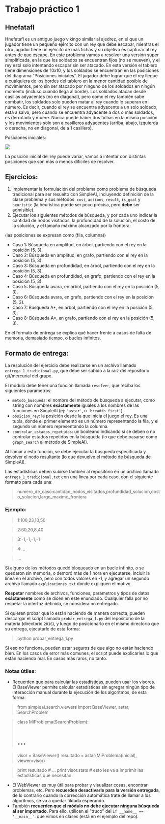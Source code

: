 # Trabajo práctico 1

## Hnefatafl
Hnefatafl es un antiguo juego vikingo similar al ajedrez, en el que un jugador tiene un pequeño ejército con un rey que debe escapar, mientras el otro jugador tiene un ejército de más fichas y su objetivo es capturar al rey antes de que escape. En este problema vamos a resolver una versión super simplificada, en la que los soldados se encuentran fijos (no se mueven), y el rey está solo intentando escapar sin ser atacado.
En esta versión el tablero tiene dimensiones de 10x10, y los soldados se encuentran en las posiciones del diagrama “Posiciones iniciales”. El jugador debe lograr que el rey llegue a cualquiera de los bordes del tablero en la menor cantidad posible de movimientos, pero sin ser atacado por ninguno de los soldados en ningún momento (incluso cuando llega al borde).
Los soldados atacan desde casillas adyacentes (no en diagonal), pero como el rey también sabe combatir, los soldados solo pueden matar al rey cuando lo superan en número. Es decir, cuando el rey se encuentra adyacente a un solo soldado, está a salvo, pero cuando se encuentra adyacente a dos o más soldados, es derrotado y muere.
Nunca puede haber dos fichas en la misma posición y los movimientos solo son a casilleros adyacentes (arriba, abajo, izquierda o derecha, no en diagonal, de a 1 casillero).

Posiciones iniciales:

<img src="http://i.imgur.com/f4kMhwA.png" />

La posición inicial del rey puede variar, vamos a intentar con distintas posiciones que son más o menos difíciles de resolver.

## Ejercicios:

1. Implementar la formulación del problema como problema de búsqueda tradicional para ser resuelto con SimpleAI, incluyendo definición de la clase problema y sus métodos: `cost`, `actions`, `result`, `is_goal` y `heuristic` (la heurística puede ser poco precisa, pero **debe** ser admisible).
2. Ejecutar los siguientes métodos de búsqueda, y por cada uno indicar la cantidad de nodos visitados, la profundidad de la solución, el costo de la solución, y el tamaño máximo alcanzado por la frontera:

(las posiciones se expresan como (fila, columna))

* Caso 1: Búsqueda en amplitud, en árbol, partiendo con el rey en la posición (5, 3).
* Caso 2: Búsqueda en amplitud, en grafo, partiendo con el rey en la posición (5, 3).
* Caso 3: Búsqueda en profundidad, en árbol, partiendo con el rey en la posición (5, 3).
* Caso 4: Búsqueda en profundidad, en grafo, partiendo con el rey en la posición (5, 3).
* Caso 5: Búsqueda avara, en árbol, partiendo con el rey en la posición (5, 3).
* Caso 6: Búsqueda avara, en grafo, partiendo con el rey en la posición (5, 3).
* Caso 7: Búsqueda A*, en árbol, partiendo con el rey en la posición (5, 3).
* Caso 8: Búsqueda A*, en grafo, partiendo con el rey en la posición (5, 3).

En el formato de entrega se explica qué hacer frente a casos de falta de memoria, demasiado tiempo, o bucles infinitos.

## Formato de entrega:

La resolución del ejercicio debe realizarse en un archivo llamado `entrega_1_tradicional.py`, que debe ser subido a la raíz del repositorio git/mercurial del grupo.

El módulo debe tener una función llamada `resolver`, que reciba los siguientes parámetros:

* `metodo_busqueda`: el nombre del método de búsqueda a ejecutar, como string con nombres **exáctamente** iguales a los nombres de las funciones en SimpleAI (ej: `'astar'`, o `'breadth_first'`).
* `posicion_rey`: la posición desde la que inicia el juego el rey. Es una tupla, donde el primer elemento es un número representando la fila, y el segundo un número representando la columna.
* `controlar_estados_repetidos`: un booleano indicando si se deben o no controlar estados repetidos en la búsqueda (lo que debe pasarse como `graph_search` al método de SimpleAI).

Al llamar a esta función, se debe ejecutar la búsqueda especificada y devolver el nodo resultante (lo que devuelve el método de búsqueda de SimpleAI).

Las estadísticas deben subirse también al repositorio en un archivo llamado `entrega_1_tradicional.txt` con una linea por cada caso, con el siguiente formato para cada una:
> numero_de_caso:cantidad_nodos_visitados,profundidad_solucion,costo_solucion,largo_maximo_frontera

### Ejemplo:
> 1:100,23,10,50

> 2:60,20,8,40

> 3:-1,-1,-1,-1

> 4:...

> ...

Si alguno de los métodos quedó bloqueado en un bucle infinito, o se quedaron sin memoria, o demoró más de 1 hora en ejecutarse, incluir la linea en el archivo, pero con todos valores en -1, y agregar un segundo archivo llamado `explicaciones.txt` donde expliquen el motivo.

**Respetar** nombres de archivos, funciones, parámetros y tipos de datos **exáctamente** como se dicen en este enunciado. Cualquier falla por no respetar la interfaz definida, se considera no entregado.

Si quieren probar que lo están haciendo de manera correcta, pueden descargar el script llamado `probar_entrega_1.py` del repositorio de la materia (directorio `2016`), y luego de posicionarlo en el mismo directorio que su entrega, ejecutarlo de esta forma:

> python probar_entrega_1.py

Si eso no funciona, pueden estar seguros de que algo no están haciendo bien. En los casos de error más comunes, el script puede explicarles lo que están haciendo mal. En casos más raros, no tanto.

### Notas útiles:
* Recuerden que para calcular las estadísticas, pueden usar los visores. El BaseViewer permite calcular estadísticas sin agregar ningún tipo de interacción manual durante la ejecución de los algoritmos, de esta forma:

> from simpleai.search.viewers import BaseViewer, astar, SearchProblem

> class MiProblema(SearchProblem):
>    # ...

> visor = BaseViewer()
> resultado = astar(MiProblema(inicial), viewer=visor)

> print resultado # ...
> print visor.stats  # esto les va a imprimir las estadísticas que necesitan

* El WebViewer es muy útil para probar y visualizar cosas, encontrar problemas, etc. Pero **recuerden desactivarlo para la versión entregada**, de lo contrario cuando la corrección automática trate de llamar a los algoritmos, se va a quedar tildada esperando.
* También **recuerden que el módulo no debe ejecutar ninguna búsqueda al ser importado**. Para ello, utilicen el "truco" del `if __name__ == '__main__'`: que vimos en clases (está en el ejemplo del repo).
